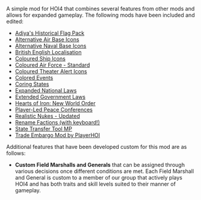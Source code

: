 A simple mod for HOI4 that combines several features from other mods and allows for expanded gameplay. The following mods have been included and edited:

* [Adiya's Historical Flag Pack](https://steamcommunity.com/sharedfiles/filedetails/?id=699302152)
* [Alternative Air Base Icons](https://steamcommunity.com/sharedfiles/filedetails/?id=1690638578)
* [Alternative Naval Base Icons](https://steamcommunity.com/sharedfiles/filedetails/?id=1971294297)
* [British English Localisation](https://steamcommunity.com/sharedfiles/filedetails/?id=812241072)
* [Coloured Ship Icons](https://steamcommunity.com/sharedfiles/filedetails/?id=1674336290)
* [Coloured Air Force - Standard](https://steamcommunity.com/sharedfiles/filedetails/?id=947569629)
* [Coloured Theater Alert Icons](https://steamcommunity.com/sharedfiles/filedetails/?id=1673873039)
* [Colored Events](https://steamcommunity.com/sharedfiles/filedetails/?id=1229084232)
* [Coring States](https://steamcommunity.com/sharedfiles/filedetails/?id=853667255)
* [Expanded National Laws](https://steamcommunity.com/sharedfiles/filedetails/?id=818974838)
* [Extended Government Laws](https://steamcommunity.com/sharedfiles/filedetails/?id=1835918659)
* [Hearts of Iron: New World Order](https://steamcommunity.com/sharedfiles/filedetails/?id=726036596)
* [Player-Led Peace Conferences](https://steamcommunity.com/sharedfiles/filedetails/?id=846066944)
* [Realistic Nukes - Updated](https://steamcommunity.com/sharedfiles/filedetails/?id=1805173680)
* [Rename Factions (with keyboard!)](https://steamcommunity.com/sharedfiles/filedetails/?id=1690642183)
* [State Transfer Tool MP](https://steamcommunity.com/sharedfiles/filedetails/?id=1368778634)
* [Trade Embargo Mod by PlayerHOI](https://steamcommunity.com/sharedfiles/filedetails/?id=1821550560)

Additional features that have been developed custom for this mod are as follows:
* **Custom Field Marshalls and Generals** that can be assigned through various decisions once different conditions are met. Each Field Marshall and General is custom to a member of our group that actively plays HOI4 and has both traits and skill levels suited to their manner of gameplay.
